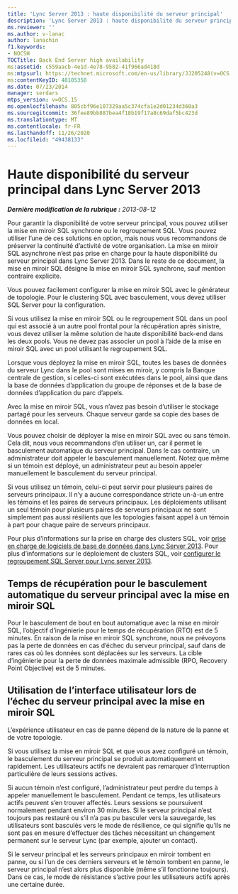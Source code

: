 ```yaml
---
title: 'Lync Server 2013 : haute disponibilité du serveur principal'
description: 'Lync Server 2013 : haute disponibilité du serveur principal.'
ms.reviewer: ''
ms.author: v-lanac
author: lanachin
f1.keywords:
- NOCSH
TOCTitle: Back End Server high availability
ms:assetid: c559aacb-4e1d-4e78-9582-41f966ad418d
ms:mtpsurl: https://technet.microsoft.com/en-us/library/JJ205248(v=OCS.15)
ms:contentKeyID: 48185358
ms.date: 07/23/2014
manager: serdars
mtps_version: v=OCS.15
ms.openlocfilehash: 805cbf96e107329aa5c374cfa1e2d01234d360a3
ms.sourcegitcommit: 36fee89bb887bea4f18b19f17a8c69daf5bc423d
ms.translationtype: MT
ms.contentlocale: fr-FR
ms.lasthandoff: 11/26/2020
ms.locfileid: "49438133"
---
```

# <a name="back-end-server-high-availability-in-lync-server-2013"></a>Haute disponibilité du serveur principal dans Lync Server 2013

<div data-xmlns="http://www.w3.org/1999/xhtml">

<div class="topic" data-xmlns="http://www.w3.org/1999/xhtml" data-msxsl="urn:schemas-microsoft-com:xslt" data-cs="https://msdn.microsoft.com/">

<div data-asp="https://msdn2.microsoft.com/asp">



</div>

<div id="mainSection">

<div id="mainBody">

<span> </span>

_**Dernière modification de la rubrique :** 2013-08-12_

Pour garantir la disponibilité de votre serveur principal, vous pouvez utiliser la mise en miroir SQL synchrone ou le regroupement SQL. Vous pouvez utiliser l’une de ces solutions en option, mais nous vous recommandons de préserver la continuité d’activité de votre organisation. La mise en miroir SQL asynchrone n’est pas prise en charge pour la haute disponibilité du serveur principal dans Lync Server 2013. Dans le reste de ce document, la mise en miroir SQL désigne la mise en miroir SQL synchrone, sauf mention contraire explicite.

Vous pouvez facilement configurer la mise en miroir SQL avec le générateur de topologie. Pour le clustering SQL avec basculement, vous devez utiliser SQL Server pour la configuration.

Si vous utilisez la mise en miroir SQL ou le regroupement SQL dans un pool qui est associé à un autre pool frontal pour la récupération après sinistre, vous devez utiliser la même solution de haute disponibilité back-end dans les deux pools. Vous ne devez pas associer un pool à l’aide de la mise en miroir SQL avec un pool utilisant le regroupement SQL.

Lorsque vous déployez la mise en miroir SQL, toutes les bases de données du serveur Lync dans le pool sont mises en miroir, y compris la Banque centrale de gestion, si celles-ci sont exécutées dans le pool, ainsi que dans la base de données d’application du groupe de réponses et de la base de données d’application du parc d’appels.

Avec la mise en miroir SQL, vous n’avez pas besoin d’utiliser le stockage partagé pour les serveurs. Chaque serveur garde sa copie des bases de données en local.

Vous pouvez choisir de déployer la mise en miroir SQL avec ou sans témoin. Cela dit, nous vous recommandons d’en utiliser un, car il permet le basculement automatique du serveur principal. Dans le cas contraire, un administrateur doit appeler le basculement manuellement. Notez que même si un témoin est déployé, un administrateur peut au besoin appeler manuellement le basculement du serveur principal.

Si vous utilisez un témoin, celui-ci peut servir pour plusieurs paires de serveurs principaux. Il n’y a aucune correspondance stricte un-à-un entre les témoins et les paires de serveurs principaux. Les déploiements utilisant un seul témoin pour plusieurs paires de serveurs principaux ne sont simplement pas aussi résilients que les topologies faisant appel à un témoin à part pour chaque paire de serveurs principaux.

Pour plus d’informations sur la prise en charge des clusters SQL, voir [prise en charge de logiciels de base de données dans Lync Server 2013](lync-server-2013-database-software-support.md). Pour plus d’informations sur le déploiement de clusters SQL, voir [configurer le regroupement SQL Server pour Lync server 2013](lync-server-2013-configure-sql-server-clustering.md).

<div>

## <a name="recovery-time-for-automatic-back-end-server-failover-with-sql-mirroring"></a>Temps de récupération pour le basculement automatique du serveur principal avec la mise en miroir SQL

Pour le basculement de bout en bout automatique avec la mise en miroir SQL, l’objectif d’ingénierie pour le temps de récupération (RTO) est de 5 minutes. En raison de la mise en miroir SQL synchrone, nous ne prévoyons pas la perte de données en cas d’échec du serveur principal, sauf dans de rares cas où les données sont déplacées sur les serveurs. La cible d’ingénierie pour la perte de données maximale admissible (RPO, Recovery Point Objective) est de 5 minutes.

</div>

<div>

## <a name="user-experience-during-back-end-server-failure-with-sql-mirroring"></a>Utilisation de l’interface utilisateur lors de l’échec du serveur principal avec la mise en miroir SQL

L’expérience utilisateur en cas de panne dépend de la nature de la panne et de votre topologie.

Si vous utilisez la mise en miroir SQL et que vous avez configuré un témoin, le basculement du serveur principal se produit automatiquement et rapidement. Les utilisateurs actifs ne devraient pas remarquer d’interruption particulière de leurs sessions actives.

Si aucun témoin n’est configuré, l’administrateur peut perdre du temps à appeler manuellement le basculement. Pendant ce temps, les utilisateurs actifs peuvent s’en trouver affectés. Leurs sessions se poursuivent normalement pendant environ 30 minutes. Si le serveur principal n’est toujours pas restauré ou s’il n’a pas pu basculer vers la sauvegarde, les utilisateurs sont basculés vers le mode de résilience, ce qui signifie qu’ils ne sont pas en mesure d’effectuer des tâches nécessitant un changement permanent sur le serveur Lync (par exemple, ajouter un contact).

Si le serveur principal et les serveurs principaux en miroir tombent en panne, ou si l’un de ces derniers serveurs et le témoin tombent en panne, le serveur principal n’est alors plus disponible (même s’il fonctionne toujours). Dans ce cas, le mode de résistance s’active pour les utilisateurs actifs après une certaine durée.

</div>

</div>

<span> </span>

</div>

</div>

</div>

